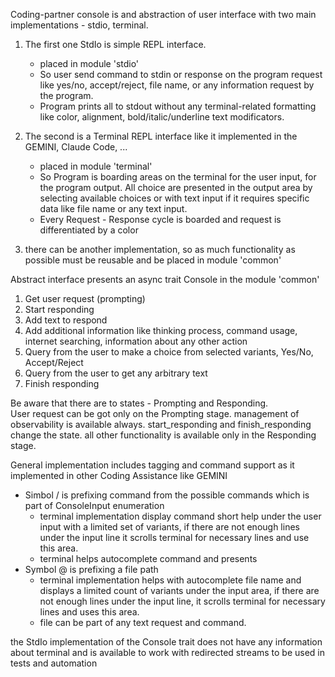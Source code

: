 Coding-partner console is and abstraction of user interface with two main implementations - stdio, terminal.

1. The first one StdIo is simple REPL interface.
    - placed in module 'stdio'
    - So user send command to stdin or response on the program request
      like yes/no, accept/reject, file name, or any information request by the program.
    - Program prints all to stdout
      without any terminal-related formatting like color, alignment, bold/italic/underline text modificators.

2. The second is a Terminal REPL interface like it implemented in the GEMINI, Claude Code, ...
    - placed in module 'terminal'
    - So Program is boarding areas on the terminal for the user input, for the program output. All choice are presented
      in the output area by selecting available choices or with text input if it requires specific data like file name or any text input.
    - Every Request - Response cycle is boarded and request is differentiated by a color

3. there can be another implementation, so as much functionality as possible must be reusable and be placed in module 'common'

Abstract interface presents an async trait Console in the module 'common' 

1. Get user request (prompting)
2. Start responding
3. Add text to respond
4. Add additional information like thinking process, command usage, internet searching, information about any other action
5. Query from the user to make a choice from selected variants, Yes/No, Accept/Reject
6. Query from the user to get any arbitrary text
7. Finish responding

Be aware that there are to states - Prompting and Responding.  
User request can be got only on the Prompting stage.
management of observability is available always.
start_responding and finish_responding change the state.
all other functionality is available only in the Responding stage.

General implementation includes tagging and command support as it implemented in other Coding Assistance like GEMINI

- Simbol / is prefixing command from the possible commands which is part of ConsoleInput enumeration
    + terminal implementation display command short help under the user input with a limited set of variants,
      if there are not enough lines under the input line it scrolls terminal for necessary lines and use this area.
    + terminal helps autocomplete command and presents
- Symbol @ is prefixing a file path
    + terminal implementation helps with autocomplete file name and displays a limited count of variants
      under the input area, if there are not enough lines under the input line, it scrolls terminal for necessary
      lines and uses this area.
    + file can be part of any text request and command.

the StdIo implementation of the Console trait does not have any information about terminal and is available to work with redirected streams 
    to be used in tests and automation